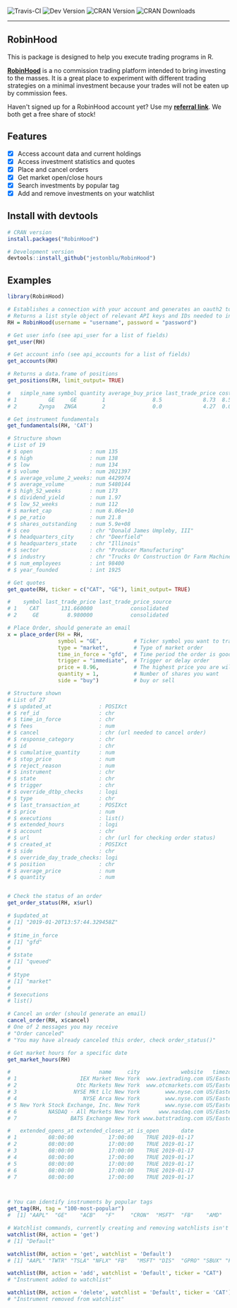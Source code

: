 ![Travis-CI](https://travis-ci.org/JestonBlu/RobinHood.svg?branch=master)
![Dev Version](https://img.shields.io/badge/github-1.0.2-blue.svg)
![CRAN Version](http://www.r-pkg.org/badges/version/RobinHood)
![CRAN Downloads](http://cranlogs.r-pkg.org/badges/grand-total/RobinHood)

--------------------------------------------------------------------------------

## RobinHood
This is package is designed to help you execute trading programs in R.

**[RobinHood](https://robinhood.com)** is a no commission trading platform intended to bring investing to the masses. It is a great place to experiment with different trading strategies on a minimal investment because your trades will not be eaten up by commission fees.

Haven't signed up for a RobinHood account yet? Use my **[referral link](https://share.robinhood.com/josephb5278)**. We both get a free share of stock!

## Features
- [x] Access account data and current holdings
- [x] Access investment statistics and quotes
- [x] Place and cancel orders
- [x] Get market open/close hours
- [x] Search investments by popular tag
- [x] Add and remove investments on your watchlist

## Install with devtools
```r
# CRAN version
install.packages("RobinHood")

# Development version
devtools::install_github("jestonblu/RobinHood")
```

## Examples
```r
library(RobinHood)

# Establishes a connection with your account and generates an oauth2 token
# Returns a list style object of relevant API keys and IDs needed to interact with your account
RH = RobinHood(username = "username", password = "password")

# Get user info (see api_user for a list of fields)
get_user(RH)

# Get account info (see api_accounts for a list of fields)
get_accounts(RH)

# Returns a data.frame of positions
get_positions(RH, limit_output= TRUE)

#   simple_name symbol quantity average_buy_price last_trade_price cost current_value          updated_at
# 1          GE     GE        1               8.5             8.73  8.5          8.73 2019-01-10 04:19:01
# 2       Zynga   ZNGA        2               0.0             4.27  0.0          8.54 2019-01-06 16:44:03

# Get instrument fundamentals
get_fundamentals(RH, 'CAT')

# Structure shown
# List of 19
# $ open                  : num 135
# $ high                  : num 138
# $ low                   : num 134
# $ volume                : num 2021397
# $ average_volume_2_weeks: num 4429974
# $ average_volume        : num 5480144
# $ high_52_weeks         : num 173
# $ dividend_yield        : num 1.97
# $ low_52_weeks          : num 112
# $ market_cap            : num 8.06e+10
# $ pe_ratio              : num 21.8
# $ shares_outstanding    : num 5.9e+08
# $ ceo                   : chr "Donald James Umpleby, III"
# $ headquarters_city     : chr "Deerfield"
# $ headquarters_state    : chr "Illinois"
# $ sector                : chr "Producer Manufacturing"
# $ industry              : chr "Trucks Or Construction Or Farm Machinery"
# $ num_employees         : int 98400
# $ year_founded          : int 1925

# Get quotes
get_quote(RH, ticker = c("CAT", "GE"), limit_output= TRUE)

#    symbol last_trade_price last_trade_price_source
# 1    CAT       131.660000            consolidated
# 2     GE         8.980000            consolidated

# Place Order, should generate an email
x = place_order(RH = RH,
                symbol = "GE",          # Ticker symbol you want to trade
                type = "market",        # Type of market order
                time_in_force = "gfd",  # Time period the order is good for (gfd: good for day)
                trigger = "immediate",  # Trigger or delay order
                price = 8.96,           # The highest price you are willing to pay
                quantity = 1,           # Number of shares you want
                side = "buy")           # buy or sell

# Structure shown
# List of 27
# $ updated_at               : POSIXct
# $ ref_id                   : chr
# $ time_in_force            : chr
# $ fees                     : num
# $ cancel                   : chr (url needed to cancel order)
# $ response_category        : chr
# $ id                       : chr
# $ cumulative_quantity      : num
# $ stop_price               : num
# $ reject_reason            : num
# $ instrument               : chr
# $ state                    : chr
# $ trigger                  : chr
# $ override_dtbp_checks     : logi
# $ type                     : chr
# $ last_transaction_at      : POSIXct
# $ price                    : num
# $ executions               : list()
# $ extended_hours           : logi
# $ account                  : chr
# $ url                      : chr (url for checking order status)
# $ created_at               : POSIXct
# $ side                     : chr
# $ override_day_trade_checks: logi
# $ position                 : chr
# $ average_price            : num
# $ quantity                 : num


# Check the status of an order
get_order_status(RH, x$url)

# $updated_at
# [1] "2019-01-20T13:57:44.329458Z"
#
# $time_in_force
# [1] "gfd"
#
# $state
# [1] "queued"
#
# $type
# [1] "market"
#
# $executions
# list()

# Cancel an order (should generate an email)
cancel_order(RH, x$cancel)
# One of 2 messages you may receive
# "Order canceled"
# "You may have already canceled this order, check order_status()"

# Get market hours for a specific date
get_market_hours(RH)

#                            name     city             website   timezone acronym opens_at closes_at
# 1                    IEX Market New York  www.iextrading.com US/Eastern     IEX 08:30:00  15:00:00
# 2                   Otc Markets New York  www.otcmarkets.com US/Eastern    OTCM 08:30:00  15:00:00
# 3                  NYSE Mkt Llc New York        www.nyse.com US/Eastern    AMEX 08:30:00  15:00:00
# 4                     NYSE Arca New York        www.nyse.com US/Eastern    NYSE 08:30:00  15:00:00
# 5 New York Stock Exchange, Inc. New York        www.nyse.com US/Eastern    NYSE 08:30:00  15:00:00
# 6          NASDAQ - All Markets New York      www.nasdaq.com US/Eastern  NASDAQ 08:30:00  15:00:00
# 7                 BATS Exchange New York www.batstrading.com US/Eastern    BATS 08:30:00  15:00:00

#   extended_opens_at extended_closes_at is_open       date
# 1          08:00:00           17:00:00    TRUE 2019-01-17
# 2          08:00:00           17:00:00    TRUE 2019-01-17
# 3          08:00:00           17:00:00    TRUE 2019-01-17
# 4          08:00:00           17:00:00    TRUE 2019-01-17
# 5          08:00:00           17:00:00    TRUE 2019-01-17
# 6          08:00:00           17:00:00    TRUE 2019-01-17
# 7          08:00:00           17:00:00    TRUE 2019-01-17



# You can identify instruments by popular tags
get_tag(RH, tag = "100-most-popular")
#  [1] "AAPL"  "GE"    "ACB"   "F"     "CRON"  "MSFT"  "FB"    "AMD"   "FIT"   "GPRO"  "CGC"   "SNAP" ...

# Watchlist commands, currently creating and removing watchlists isn't working
watchlist(RH, action = 'get')
# [1] "Default"

watchlist(RH, action = 'get', watchlist = 'Default')
# [1] "AAPL" "TWTR" "TSLA" "NFLX" "FB"   "MSFT" "DIS"  "GPRO" "SBUX" "F"    "BABA" "BAC"  "FIT"  "GE"   "SNAP"

watchlist(RH, action = 'add', watchlist = 'Default', ticker = "CAT")
# "Instrument added to watchlist"

watchlist(RH, action = 'delete', watchlist = 'Default', ticker = 'CAT')
# "Instrument removed from watchlist"



```

